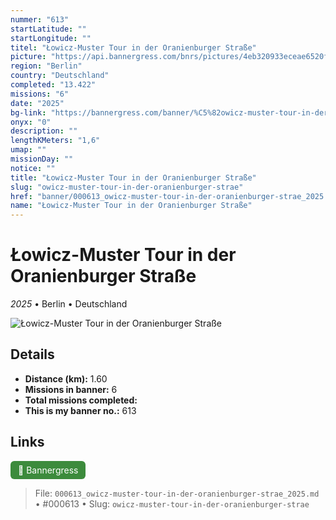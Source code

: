 ```yaml
---
nummer: "613"
startLatitude: ""
startLongitude: ""
titel: "Łowicz-Muster Tour in der Oranienburger Straße"
picture: "https://api.bannergress.com/bnrs/pictures/4eb320933eceae6520fde68d35d23d05"
region: "Berlin"
country: "Deutschland"
completed: "13.422"
missions: "6"
date: "2025"
bg-link: "https://bannergress.com/banner/%C5%82owicz-muster-tour-in-der-oranienburger-stra%C3%9Fe-75f1"
onyx: "0"
description: ""
lengthKMeters: "1,6"
umap: ""
missionDay: ""
notice: ""
title: "Łowicz-Muster Tour in der Oranienburger Straße"
slug: "owicz-muster-tour-in-der-oranienburger-strae"
href: "banner/000613_owicz-muster-tour-in-der-oranienburger-strae_2025.md"
name: "Łowicz-Muster Tour in der Oranienburger Straße"
---
```

# Łowicz-Muster Tour in der Oranienburger Straße

*2025* • Berlin • Deutschland

![Łowicz-Muster Tour in der Oranienburger Straße](https://api.bannergress.com/bnrs/pictures/4eb320933eceae6520fde68d35d23d05)



## Details
- **Distance (km):** 1.60
- **Missions in banner:** 6
- **Total missions completed:** 
- **This is my banner no.:** 613





## Links
<a href="https://bannergress.com/banner/%C5%82owicz-muster-tour-in-der-oranienburger-stra%C3%9Fe-75f1" target="_blank" style="display:inline-block;margin-right:8px;padding:6px 12px;background:#3c8b3c;color:#fff;text-decoration:none;border-radius:6px;">🔗 Bannergress</a>



> File: `000613_owicz-muster-tour-in-der-oranienburger-strae_2025.md` • #000613 • Slug: `owicz-muster-tour-in-der-oranienburger-strae`
